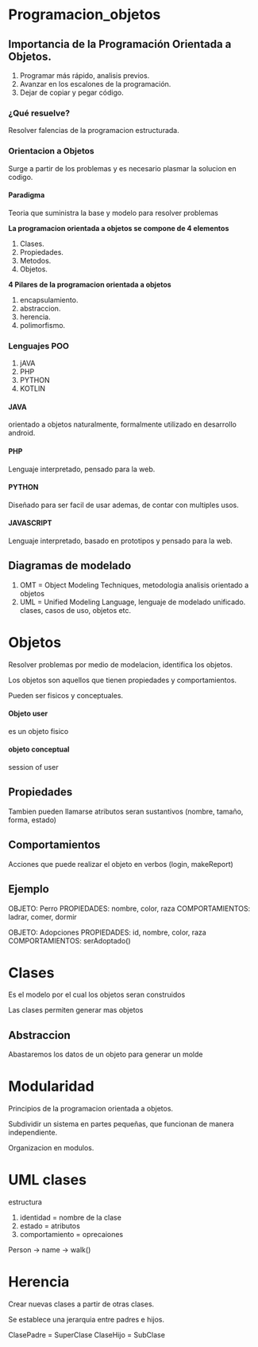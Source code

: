 # Programacion_objetos
## Importancia de la Programación Orientada a Objetos.
1. Programar más rápido, analisis previos.
2. Avanzar en los escalones de la programación.
3. Dejar de copiar y pegar código.

### ¿Qué resuelve?
Resolver falencias de la programacion estructurada.
### Orientacion a Objetos
Surge a partir de los problemas y es necesario plasmar la solucion en codigo.
#### Paradigma
Teoria que suministra la base y modelo para resolver problemas

**La programacion orientada a objetos se compone de 4 elementos**
1. Clases.
2. Propiedades.
3. Metodos.
4. Objetos.

**4 Pilares de la programacion orientada a objetos**
1. encapsulamiento.
2. abstraccion.
3. herencia.
4. polimorfismo.
### Lenguajes POO
1. jAVA
2. PHP
3. PYTHON
4. KOTLIN
#### JAVA
orientado a objetos naturalmente, formalmente utilizado en desarrollo android.
#### PHP
Lenguaje interpretado, pensado para la web.
#### PYTHON
Diseñado para ser facil de usar ademas, de contar con multiples usos.
#### JAVASCRIPT
Lenguaje interpretado, basado en prototipos y pensado para la web.
## Diagramas de modelado
1. OMT = Object Modeling Techniques, metodologia analisis orientado a objetos
2. UML = Unified Modeling Language, lenguaje de modelado unificado. clases, casos de uso, objetos etc.
# Objetos
Resolver problemas por medio de modelacion, identifica los objetos.

Los objetos son aquellos que tienen propiedades y comportamientos.

Pueden ser fisicos y conceptuales.

#### Objeto user
es un objeto fisico

#### objeto conceptual
session of user

## Propiedades
Tambien pueden llamarse atributos seran sustantivos (nombre, tamaño, forma, estado)

## Comportamientos
Acciones que puede realizar el objeto en verbos (login, makeReport)

## Ejemplo
OBJETO: Perro
PROPIEDADES: nombre, color, raza
COMPORTAMIENTOS: ladrar, comer, dormir

OBJETO: Adopciones
PROPIEDADES: id, nombre, color, raza
COMPORTAMIENTOS: serAdoptado()

# Clases
Es el modelo por el cual los objetos seran construidos

Las clases permiten generar mas objetos

## Abstraccion
Abastaremos los datos de un objeto para generar un molde

# Modularidad
Principios de la programacion orientada a objetos.

Subdividir un sistema en partes pequeñas, que funcionan de manera independiente.

Organizacion en modulos.

# UML clases
estructura
1. identidad = nombre de la clase
2. estado = atributos
3. comportamiento = oprecaiones

Person -> name -> walk()

# Herencia
Crear nuevas clases a partir de otras clases.

Se establece una jerarquia entre padres e hijos.

ClasePadre = SuperClase
ClaseHijo = SubClase
